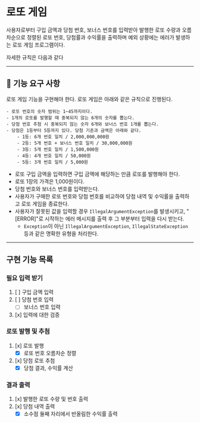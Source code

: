 # 로또 게임

사용자로부터 구입 금액과 당첨 번호, 보너스 번호를 입력받아 발행한 로또 수량과 오름차순으로 정렬된 로또 번호, 당첨률과 수익률을 출력하며 예외
상황에는 에러가 발생하는 로또 게임 프로그램이다.

자세한 규칙은 다음과 같다

---

## 🚀 기능 요구 사항

로또 게임 기능을 구현해야 한다. 로또 게임은 아래와 같은 규칙으로 진행된다.

```
- 로또 번호의 숫자 범위는 1~45까지이다.
- 1개의 로또를 발행할 때 중복되지 않는 6개의 숫자를 뽑는다.
- 당첨 번호 추첨 시 중복되지 않는 숫자 6개와 보너스 번호 1개를 뽑는다.
- 당첨은 1등부터 5등까지 있다. 당첨 기준과 금액은 아래와 같다.
    - 1등: 6개 번호 일치 / 2,000,000,000원
    - 2등: 5개 번호 + 보너스 번호 일치 / 30,000,000원
    - 3등: 5개 번호 일치 / 1,500,000원
    - 4등: 4개 번호 일치 / 50,000원
    - 5등: 3개 번호 일치 / 5,000원
```

- 로또 구입 금액을 입력하면 구입 금액에 해당하는 만큼 로또를 발행해야 한다.
- 로또 1장의 가격은 1,000원이다.
- 당첨 번호와 보너스 번호를 입력받는다.
- 사용자가 구매한 로또 번호와 당첨 번호를 비교하여 당첨 내역 및 수익률을 출력하고 로또 게임을 종료한다.
- 사용자가 잘못된 값을 입력할 경우 `IllegalArgumentException`를 발생시키고, "[ERROR]"로 시작하는 에러 메시지를 출력 후 그 부분부터 입력을 다시 받는다.
    - `Exception`이 아닌 `IllegalArgumentException`, `IllegalStateException` 등과 같은 명확한 유형을 처리한다.

---

## 구현 기능 목록

### 필요 입력 받기

1. [ ] 구입 금액 입력
2. [ ] 당첨 번호 입력
    - [ ] 보너스 번호 입력

3. [x] 입력에 대한 검증

### 로또 발행 및 추첨

1. [x] 로또 발행
    - [x] 로또 번호 오름차순 정렬
2. [x] 당첨 로또 추첨
    - [x] 당첨 결과, 수익률 계산

### 결과 출력

1. [x] 발행한 로또 수량 및 번호 출력
2. [x] 당첨 내역 출력
    - [x] 소수점 둘째 자리에서 반올림한 수익률 출력